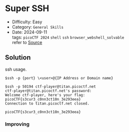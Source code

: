 # Super SSH
- Difficulty: Easy
- Category: `General Skills`  
- Date: 2024-09-11  
tags: `picoCTF 2024` `shell` `ssh` `browser_webshell_solvable`  
refer to [Source](https://play.picoctf.org/practice/challenge/424)

## Solution
ssh usage.
``` shell
$ssh -p {port} \<user>@{IP Address or Domain name}
```
``` shell
$ssh -p 50194 ctf-player@titan.picoctf.net
ctf-player@titan.picoctf.net's password:
Welcome ctf-player, here's your flag: picoCTF{s3cur3_c0nn3ct10n_3e293eea}
Connection to titan.picoctf.net closed.
```
``` plain
picoCTF{s3cur3_c0nn3ct10n_3e293eea}
```

### Improving